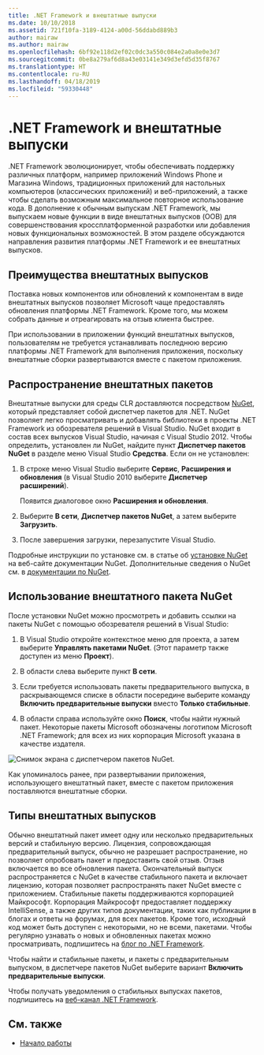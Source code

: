 ```yaml
---
title: .NET Framework и внештатные выпуски
ms.date: 10/10/2018
ms.assetid: 721f10fa-3189-4124-a00d-56ddabd889b3
author: mairaw
ms.author: mairaw
ms.openlocfilehash: 6bf92e118d2ef02c0dc3a550c084e2a0a8e0e3d7
ms.sourcegitcommit: 0be8a279af6d8a43e03141e349d3efd5d35f8767
ms.translationtype: HT
ms.contentlocale: ru-RU
ms.lasthandoff: 04/18/2019
ms.locfileid: "59330448"
---
```

# <a name="the-net-framework-and-out-of-band-releases"></a>.NET Framework и внештатные выпуски

.NET Framework эволюционирует, чтобы обеспечивать поддержку различных платформ, например приложений Windows Phone и Магазина Windows, традиционных приложений для настольных компьютеров (классических приложений) и веб-приложений, а также чтобы сделать возможным максимальное повторное использование кода. В дополнение к обычным выпускам .NET Framework, мы выпускаем новые функции в виде внештатных выпусков (OOB) для совершенствования кроссплатформенной разработки или добавления новых функциональных возможностей. В этом разделе обсуждаются направления развития платформы .NET Framework и ее внештатных выпусков.

## <a name="advantages-of-oob-releases"></a>Преимущества внештатных выпусков
 Поставка новых компонентов или обновлений к компонентам в виде внештатных выпусков позволяет Microsoft чаще предоставлять обновления платформы .NET Framework. Кроме того, мы можем собрать данные и отреагировать на отзыв клиента быстрее.

 При использовании в приложении функций внештатных выпусков, пользователям не требуется устанавливать последнюю версию платформы .NET Framework для выполнения приложения, поскольку внештатные сборки развертываются вместе с пакетом приложения.

## <a name="how-oob-packages-are-distributed"></a>Распространение внештатных пакетов
Внештатные выпуски для среды CLR доставляются посредством [NuGet](https://www.nuget.org/), который представляет собой диспетчер пакетов для .NET. NuGet позволяет легко просматривать и добавлять библиотеки в проекты .NET Framework из обозревателя решений в Visual Studio. NuGet входит в состав всех выпусков Visual Studio, начиная с Visual Studio 2012. Чтобы определить, установлен ли NuGet, найдите пункт **Диспетчер пакетов NuGet** в разделе меню Visual Studio **Средства**. Если он не установлен:

1. В строке меню Visual Studio выберите **Сервис**, **Расширения и обновления** (в Visual Studio 2010 выберите **Диспетчер расширений**).

     Появится диалоговое окно **Расширения и обновления**.

2. Выберите **В сети**, **Диспетчер пакетов NuGet**, а затем выберите **Загрузить**.

3. После завершения загрузки, перезапустите Visual Studio.

 Подробные инструкции по установке см. в статье об [установке NuGet](/nuget/install-nuget-client-tools) на веб-сайте документации NuGet. Дополнительные сведения о NuGet см. в [документации по NuGet](/nuget).

## <a name="using-a-nuget-oob-package"></a>Использование внештатного пакета NuGet
 После установки NuGet можно просмотреть и добавить ссылки на пакеты NuGet с помощью обозревателя решений в Visual Studio:

1. В Visual Studio откройте контекстное меню для проекта, а затем выберите **Управлять пакетами NuGet**. (Этот параметр также доступен из меню **Проект**).

2. В области слева выберите пункт **В сети**.

3. Если требуется использовать пакеты предварительного выпуска, в раскрывающемся списке в области посередине выберите команду **Включить предварительные выпуски** вместо **Только стабильные**.

4. В области справа используйте окно **Поиск**, чтобы найти нужный пакет. Некоторые пакеты Microsoft обозначены логотипом Microsoft .NET Framework; для всех из них корпорация Microsoft указана в качестве издателя.

 ![Снимок экрана с диспетчером пакетов NuGet.](./media/the-net-framework-and-out-of-band-releases/nuget-package-manager-dialog.png)

 Как упоминалось ранее, при развертывании приложения, использующего внештатный пакет, вместе с пакетом приложения поставляются внештатные сборки.

## <a name="types-of-oob-releases"></a>Типы внештатных выпусков
 Обычно внештатный пакет имеет одну или несколько предварительных версий и стабильную версию. Лицензия, сопровождающая предварительный выпуск, обычно не разрешает распространение, но позволяет опробовать пакет и предоставить свой отзыв. Отзыв включается во все обновления пакета. Окончательный выпуск распространяется с NuGet в качестве стабильного пакета и включает лицензию, которая позволяет распространять пакет NuGet вместе с приложением. Стабильные пакеты поддерживаются корпорацией Майкрософт. Корпорация Майкрософт предоставляет поддержку IntelliSense, а также других типов документации, таких как публикации в блогах и ответы на форумах, для всех пакетов. Кроме того, исходный код может быть доступен с некоторыми, но не всеми, пакетами. Чтобы регулярно узнавать о новых и обновленных пакетах можно просматривать, подпишитесь на [блог по .NET Framework](https://devblogs.microsoft.com/dotnet/).

 Чтобы найти и стабильные пакеты, и пакеты с предварительным выпуском, в диспетчере пакетов NuGet выберите вариант **Включить предварительные выпуски**.

 Чтобы получать уведомления о стабильных выпусках пакетов, подпишитесь на [веб-канал .NET Framework](https://nuget.org/api/v2/curated-feeds/dotnetframework/Packages/).

## <a name="see-also"></a>См. также

- [Начало работы](../../../docs/framework/get-started/index.md)